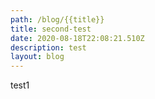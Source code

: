 ```yaml
---
path: /blog/{{title}}
title: second-test
date: 2020-08-18T22:08:21.510Z
description: test
layout: blog
---
```

test1